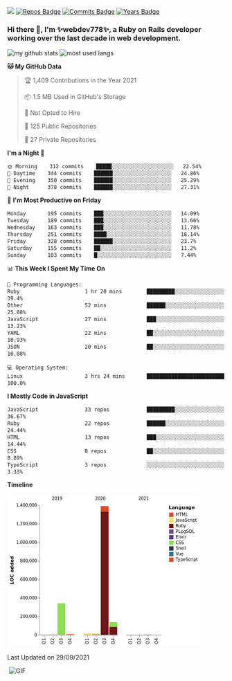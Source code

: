 ![](https://visitor-badge.glitch.me/badge?page_id=webdev778.webdev778)
[![Repos Badge](https://badges.pufler.dev/repos/webdev778)](https://badges.pufler.dev)
[![Commits Badge](https://badges.pufler.dev/commits/monthly/webdev778)](https://badges.pufler.dev)
[![Years Badge](https://badges.pufler.dev/years/webdev778)](https://badges.pufler.dev)
### Hi there 👋, I'm ✨webdev778✨, a Ruby on Rails developer working over the last decade in web development.


![my github stats](https://github-readme-stats.vercel.app/api?username=webdev778&show_icons=true&theme=tokyonight&line_height=27)
![most used langs](https://github-readme-stats.vercel.app/api/top-langs/?username=webdev778&hide=css,html&theme=tokyonight)

<!--START_SECTION:waka-->
**🐱 My GitHub Data** 

> 🏆 1,409 Contributions in the Year 2021
 > 
> 📦 1.5 MB Used in GitHub's Storage 
 > 
> 🚫 Not Opted to Hire
 > 
> 📜 125 Public Repositories 
 > 
> 🔑 27 Private Repositories  
 > 
**I'm a Night 🦉** 

```text
🌞 Morning    312 commits    █████░░░░░░░░░░░░░░░░░░░░   22.54% 
🌆 Daytime    344 commits    ██████░░░░░░░░░░░░░░░░░░░   24.86% 
🌃 Evening    350 commits    ██████░░░░░░░░░░░░░░░░░░░   25.29% 
🌙 Night      378 commits    ██████░░░░░░░░░░░░░░░░░░░   27.31%

```
📅 **I'm Most Productive on Friday** 

```text
Monday       195 commits    ███░░░░░░░░░░░░░░░░░░░░░░   14.09% 
Tuesday      189 commits    ███░░░░░░░░░░░░░░░░░░░░░░   13.66% 
Wednesday    163 commits    ███░░░░░░░░░░░░░░░░░░░░░░   11.78% 
Thursday     251 commits    ████░░░░░░░░░░░░░░░░░░░░░   18.14% 
Friday       328 commits    ██████░░░░░░░░░░░░░░░░░░░   23.7% 
Saturday     155 commits    ██░░░░░░░░░░░░░░░░░░░░░░░   11.2% 
Sunday       103 commits    █░░░░░░░░░░░░░░░░░░░░░░░░   7.44%

```


📊 **This Week I Spent My Time On** 

```text
💬 Programming Languages: 
Ruby                     1 hr 20 mins        █████████░░░░░░░░░░░░░░░░   39.4% 
Other                    52 mins             ██████░░░░░░░░░░░░░░░░░░░   25.88% 
JavaScript               27 mins             ███░░░░░░░░░░░░░░░░░░░░░░   13.23% 
YAML                     22 mins             ██░░░░░░░░░░░░░░░░░░░░░░░   10.93% 
JSON                     20 mins             ██░░░░░░░░░░░░░░░░░░░░░░░   10.08%

💻 Operating System: 
Linux                    3 hrs 24 mins       █████████████████████████   100.0%

```

**I Mostly Code in JavaScript** 

```text
JavaScript               33 repos            █████████░░░░░░░░░░░░░░░░   36.67% 
Ruby                     22 repos            ██████░░░░░░░░░░░░░░░░░░░   24.44% 
HTML                     13 repos            ███░░░░░░░░░░░░░░░░░░░░░░   14.44% 
CSS                      8 repos             ██░░░░░░░░░░░░░░░░░░░░░░░   8.89% 
TypeScript               3 repos             ░░░░░░░░░░░░░░░░░░░░░░░░░   3.33%

```


**Timeline**

![Chart not found](https://raw.githubusercontent.com/webdev778/webdev778/master/charts/bar_graph.png) 


 Last Updated on 29/09/2021
<!--END_SECTION:waka-->

<img align="right" alt="GIF" src="https://github.com/webdev778/webdev778/blob/main/code.gif?raw=true" width="500" height="320" />

<!--
**webdev778/webdev778** is a ✨ _special_ ✨ repository because its `README.md` (this file) appears on your GitHub profile.

Here are some ideas to get you started:

- 🔭 I’m currently working on ...
- 🌱 I’m currently learning ...
- 👯 I’m looking to collaborate on ...
- 🤔 I’m looking for help with ...
- 💬 Ask me about ...
- 📫 How to reach me: ...
- 😄 Pronouns: ...
- ⚡ Fun fact: ...
-->
